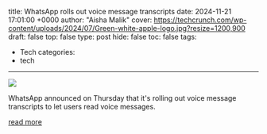 title: WhatsApp rolls out voice message transcripts
date: 2024-11-21 17:01:00 +0000
author: "Aisha Malik"
cover: https://techcrunch.com/wp-content/uploads/2024/07/Green-white-apple-logo.jpg?resize=1200,900
draft: false
top: false
type: post
hide: false
toc: false
tags:
  - Tech
categories:
  - tech
---

![](https://techcrunch.com/wp-content/uploads/2024/07/Green-white-apple-logo.jpg?resize=1200,900)

WhatsApp announced on Thursday that it's rolling out voice message transcripts to let users read voice messages.

[read more](https://techcrunch.com/2024/11/21/whatsapp-rolls-out-voice-message-transcripts/)
